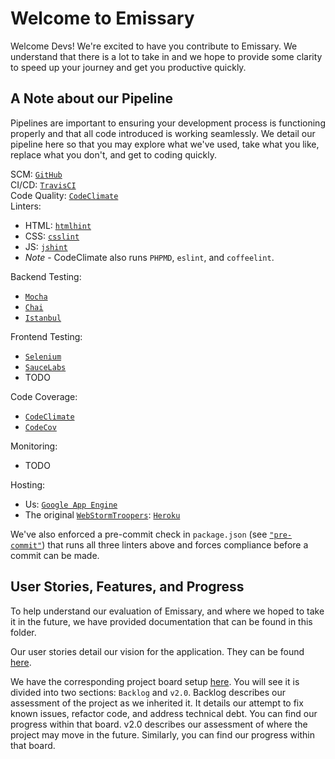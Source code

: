 # Welcome to Emissary

Welcome Devs! We're excited to have you contribute to Emissary. We understand
that there is a lot to take in and we hope to provide some clarity to speed up
your journey and get you productive quickly.

## A Note about our Pipeline

Pipelines are important to ensuring your development process is functioning
properly and that all code introduced is working seamlessly. We detail our
pipeline here so that you may explore what we've used, take what you like,
replace what you don't, and get to coding quickly.

SCM: [`GitHub`](https://github.com/cse112-kissmyapp/EmissaryWST)  
CI/CD: [`TravisCI`](https://travis-ci.org/cse112-kissmyapp/EmissaryWST)  
Code Quality: [`CodeClimate`](https://codeclimate.com/github/cse112-kissmyapp/EmissaryWST)  
Linters:
  - HTML: [`htmlhint`](http://htmlhint.com/)
  - CSS: [`csslint`](http://csslint.net/)
  - JS: [`jshint`](http://jshint.com/)
  - *Note* - CodeClimate also runs `PHPMD`, `eslint`, and `coffeelint`.

Backend Testing:
  - [`Mocha`](https://mochajs.org/)
  - [`Chai`](http://chaijs.com/)
  - [`Istanbul`](https://istanbul.js.org/)

Frontend Testing:
  - [`Selenium`](http://www.seleniumhq.org/)
  - [`SauceLabs`](https://saucelabs.com/)
  - TODO

Code Coverage:
  - [`CodeClimate`](https://codeclimate.com/github/cse112-kissmyapp/EmissaryWST/coverage)
  - [`CodeCov`](https://codecov.io/gh/cse112-kissmyapp/EmissaryWST)

Monitoring:
  - TODO

Hosting:
  - Us: [`Google App Engine`](http://kiss-my-app.appspot.com/)
  - The original [`WebStormTroopers`](https://github.com/danielchristiancazares/Emissary): [`Heroku`](http://webstormtroopers.herokuapp.com)

We've also enforced a pre-commit check in `package.json` (see [`"pre-commit"`](https://github.com/cse112-kissmyapp/EmissaryWST/blob/develop/package.json)) that runs all three linters above and forces compliance before a commit can be made.

## User Stories, Features, and Progress

To help understand our evaluation of Emissary, and where we hoped to take it in the future, we have provided documentation that can be found in this folder.

Our user stories detail our vision for the application. They can be found [here]().

We have the corresponding project board setup [here](https://github.com/cse112-kissmyapp/EmissaryWST/projects). You will see it is divided into two sections: `Backlog` and `v2.0`. Backlog describes our assessment of the project as we inherited it. It details our attempt to fix known issues, refactor code, and address technical debt. You can find our progress within that board. v2.0 describes our assessment of where the project may move in the future. Similarly, you can find our progress within that board.
